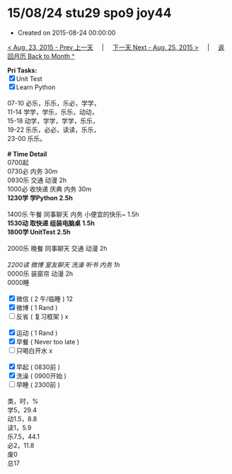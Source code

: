 # 15/08/24 stu29 spo9 joy44

- Created on 2015-08-24 00:00:00

[< Aug. 23, 2015 - Prev 上一天](_archived/lifelogs/2015/08/d23.md) &nbsp; &nbsp; | &nbsp; &nbsp; [下一天 Next - Aug. 25, 2015 >](_archived/lifelogs/2015/08/d25.md) &nbsp; &nbsp; |  &nbsp; &nbsp; [返回月历 Back to Month ^](_archived/lifelogs/2015/08/index.md)
<br/><div><strong>Pri Tasks:</strong></div><div><input checked="true" type="checkbox"/>Unit Test</div><div><input checked="true" type="checkbox"/>Learn Python</div><div><br/></div><div>07-10 必乐，乐乐，乐必，学学，</div><div>11-14 学学，学乐，乐乐，动动，</div><div>15-18 动学，学学，学学，乐乐，</div><div>19-22 乐乐，必必，读读，乐乐，</div><div>23-00 乐乐。</div><div><br/></div><div><b># Time Detail</b></div><div>0700起</div><div>0730必 内务 30m</div><div>0930乐 交通 动漫 2h</div><div>1000必 收快递 庆典 内务 30m</div><div><strong>1230学 学Python 2.5h</strong></div><div><br clear="none"/></div><div>1400乐 午餐 同事聊天 内务 小便宜的快乐~ 1.5h</div><div><b>1530动 取快递 组装电脑桌 1.5h</b></div><div><strong>1800学 UnitTest 2</strong><strong>.5h</strong></div><div><br/></div><div>2000乐 晚餐 同事聊天 交通 动漫 2h</div><div><br/></div><div><i>2200读 微博 室友聊天 洗澡 听书 内务 1h</i></div><div>0000乐 装窗帘 动漫 2h</div><div>0000睡</div><div><br/></div><div><input checked="true" type="checkbox"/>微信 ( 2 午/临睡 ) 12</div><div><input checked="true" type="checkbox"/>微博 ( 1 Rand ) </div><div><input type="checkbox"/>反省 ( 复习框架 ) x</div><div><br/></div><div><div><input checked="true" type="checkbox"/>运动 ( 1 Rand ) </div><div><input checked="true" type="checkbox"/>早餐 ( Never too late ) </div></div><div><input type="checkbox"/>只喝白开水 x</div><div><br/></div><div><input checked="true" type="checkbox"/>早起 ( 0830前 ) </div><div><input checked="true" type="checkbox"/>洗澡 ( 0900开始 ) <br/></div><div><input type="checkbox"/>早睡 ( 2300前 ) </div><div><br clear="none"/></div><div>类，时，%</div><div>学5，29.4</div><div>动1.5，8.8<br clear="none"/>读1，5.9<br clear="none"/>乐7.5，44.1<br clear="none"/>必2，11.8<br clear="none"/>废0<br clear="none"/>总17</div>
